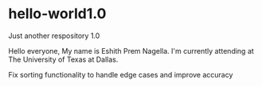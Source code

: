 # hello-world1.0
Just another respository 1.0

Hello everyone,
My name is Eshith Prem Nagella. I'm currently attending at The University of Texas at Dallas. 

Fix sorting functionality to handle edge cases and improve accuracy

